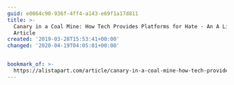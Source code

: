 ```yaml
---
guid: e0064c90-936f-4ff4-a143-e69f1a17d811
title: >-
  Canary in a Coal Mine: How Tech Provides Platforms for Hate · An A List Apart
  Article
created: '2019-03-28T15:53:41+00:00'
changed: '2020-04-19T04:05:01+00:00'


bookmark_of: >-
  https://alistapart.com/article/canary-in-a-coal-mine-how-tech-provides-platforms-for-hate
---
```


